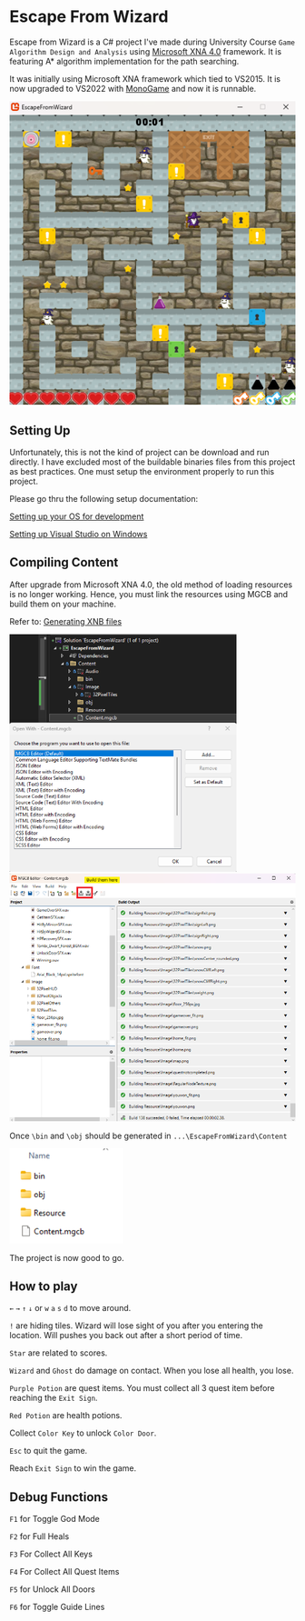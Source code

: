 # Escape From Wizard
Escape from Wizard is a C# project I've made during University Course `Game Algorithm Design and Analysis` using [Microsoft XNA 4.0](https://en.wikipedia.org/wiki/Microsoft_XNA_Game_Studio#:~:text=Microsoft%20XNA%20Game%20Studio%20is,on%20the%20Microsoft%20XNA%20platform.) framework. It is featuring A* algorithm implementation for the path searching.

It was initially using Microsoft XNA framework which tied to VS2015. It is now upgraded to VS2022 with [MonoGame](https://monogame.net/) and now it is runnable.

<center>
    <img src="escape-from-wizard.png" width="600">
</center>

## Setting Up
Unfortunately, this is not the kind of project can be download and run directly. I have excluded most of the buildable binaries files from this project as best practices. One must setup the environment properly to run this project.

Please go thru the following setup documentation:

[Setting up your OS for development](https://docs.monogame.net/articles/getting_started/1_setting_up_your_os_for_development_windows.html?tabs=android)

[Setting up Visual Studio on Windows](https://docs.monogame.net/articles/getting_started/2_choosing_your_ide_visual_studio.html)

## Compiling Content 
After upgrade from Microsoft XNA 4.0, the old method of loading resources is no longer working. Hence, you must link the resources using MGCB and build them on your machine. 

Refer to: 
[Generating XNB files](https://www.trccompsci.online/mediawiki/index.php/Generating_and_using_XNB_files)

<div class="row">
    <div class="column">
        <img src="open-with-mgcb.png" width="400">
        <img src="build-with-mgcb.png" width="600">
    </div>
</div>

Once `\bin` and `\obj` should be generated in `...\EscapeFromWizard\Content`

<img src="generated-dir-mgcb.png" width="200">

The project is now good to go.

## How to play
`←` `→` `↑` `↓` or `w` `a` `s` `d` to move around.

`!` are hiding tiles. Wizard will lose sight of you after you entering the location. Will pushes you back out after a short period of time.

`Star` are related to scores.

`Wizard` and `Ghost` do damage on contact. When you lose all health, you lose.

`Purple Potion` are quest items. You must collect all 3 quest item before reaching the `Exit Sign`.

`Red Potion` are health potions.

Collect `Color Key` to unlock `Color Door`.

`Esc` to quit the game.

Reach `Exit Sign` to win the game.

## Debug Functions
`F1` for Toggle God Mode

`F2` for Full Heals

`F3` For Collect All Keys

`F4` For Collect All Quest Items

`F5` for Unlock All Doors

`F6` for Toggle Guide Lines
